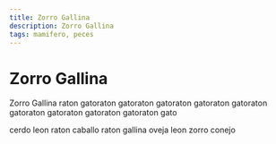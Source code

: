 ```yaml
---
title: Zorro Gallina
description: Zorro Gallina
tags: mamifero, peces
---
```


# Zorro Gallina

Zorro Gallina raton gatoraton gatoraton gatoraton gatoraton gatoraton gatoraton gatoraton gatoraton gatoraton gato

cerdo leon raton caballo raton gallina oveja leon zorro conejo